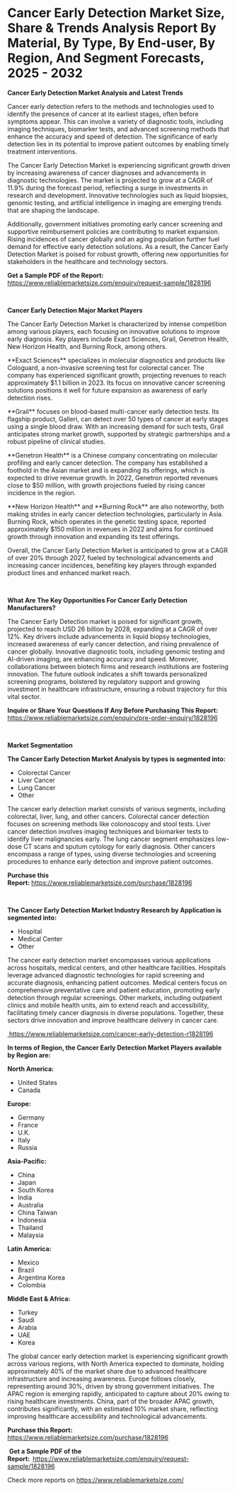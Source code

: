<p><h1>Cancer Early Detection Market Size, Share & Trends Analysis Report By Material, By Type, By End-user, By Region, And Segment Forecasts, 2025 - 2032</h1></p><p><strong>Cancer Early Detection Market Analysis and Latest Trends</strong></p>
<p><p>Cancer early detection refers to the methods and technologies used to identify the presence of cancer at its earliest stages, often before symptoms appear. This can involve a variety of diagnostic tools, including imaging techniques, biomarker tests, and advanced screening methods that enhance the accuracy and speed of detection. The significance of early detection lies in its potential to improve patient outcomes by enabling timely treatment interventions.</p><p>The Cancer Early Detection Market is experiencing significant growth driven by increasing awareness of cancer diagnoses and advancements in diagnostic technologies. The market is projected to grow at a CAGR of 11.9% during the forecast period, reflecting a surge in investments in research and development. Innovative technologies such as liquid biopsies, genomic testing, and artificial intelligence in imaging are emerging trends that are shaping the landscape. </p><p>Additionally, government initiatives promoting early cancer screening and supportive reimbursement policies are contributing to market expansion. Rising incidences of cancer globally and an aging population further fuel demand for effective early detection solutions. As a result, the Cancer Early Detection Market is poised for robust growth, offering new opportunities for stakeholders in the healthcare and technology sectors.</p></p>
<p><strong>Get a Sample PDF of the Report:&nbsp;</strong> <a href="https://www.reliablemarketsize.com/enquiry/request-sample/1828196?utm_campaign=2804&utm_medium=2&utm_source=Github&utm_content=ia&utm_term=03032025&utm_id=cancer-early-detection">https://www.reliablemarketsize.com/enquiry/request-sample/1828196</a></p>
<p>&nbsp;</p>
<p><strong>Cancer Early Detection Major Market Players</strong></p>
<p><p>The Cancer Early Detection Market is characterized by intense competition among various players, each focusing on innovative solutions to improve early diagnosis. Key players include Exact Sciences, Grail, Genetron Health, New Horizon Health, and Burning Rock, among others.</p><p>**Exact Sciences** specializes in molecular diagnostics and products like Cologuard, a non-invasive screening test for colorectal cancer. The company has experienced significant growth, projecting revenues to reach approximately $1.1 billion in 2023. Its focus on innovative cancer screening solutions positions it well for future expansion as awareness of early detection rises.</p><p>**Grail** focuses on blood-based multi-cancer early detection tests. Its flagship product, Galleri, can detect over 50 types of cancer at early stages using a single blood draw. With an increasing demand for such tests, Grail anticipates strong market growth, supported by strategic partnerships and a robust pipeline of clinical studies.</p><p>**Genetron Health** is a Chinese company concentrating on molecular profiling and early cancer detection. The company has established a foothold in the Asian market and is expanding its offerings, which is expected to drive revenue growth. In 2022, Genetron reported revenues close to $50 million, with growth projections fueled by rising cancer incidence in the region.</p><p>**New Horizon Health** and **Burning Rock** are also noteworthy, both making strides in early cancer detection technologies, particularly in Asia. Burning Rock, which operates in the genetic testing space, reported approximately $150 million in revenues in 2022 and aims for continued growth through innovation and expanding its test offerings.</p><p>Overall, the Cancer Early Detection Market is anticipated to grow at a CAGR of over 20% through 2027, fueled by technological advancements and increasing cancer incidences, benefiting key players through expanded product lines and enhanced market reach.</p></p>
<p>&nbsp;</p>
<p><strong>What Are The Key Opportunities For Cancer Early Detection Manufacturers?</strong></p>
<p><p>The Cancer Early Detection market is poised for significant growth, projected to reach USD 26 billion by 2028, expanding at a CAGR of over 12%. Key drivers include advancements in liquid biopsy technologies, increased awareness of early cancer detection, and rising prevalence of cancer globally. Innovative diagnostic tools, including genomic testing and AI-driven imaging, are enhancing accuracy and speed. Moreover, collaborations between biotech firms and research institutions are fostering innovation. The future outlook indicates a shift towards personalized screening programs, bolstered by regulatory support and growing investment in healthcare infrastructure, ensuring a robust trajectory for this vital sector.</p></p>
<p><strong>Inquire or Share Your Questions If Any Before Purchasing This Report:</strong> <a href="https://www.reliablemarketsize.com/enquiry/pre-order-enquiry/1828196?utm_campaign=2804&utm_medium=2&utm_source=Github&utm_content=ia&utm_term=03032025&utm_id=cancer-early-detection">https://www.reliablemarketsize.com/enquiry/pre-order-enquiry/1828196</a></p>
<p>&nbsp;</p>
<p><strong>Market Segmentation</strong></p>
<p><strong>The Cancer Early Detection Market Analysis by types is segmented into:</strong></p>
<p><ul><li>Colorectal Cancer</li><li>Liver Cancer</li><li>Lung Cancer</li><li>Other</li></ul></p>
<p><p>The cancer early detection market consists of various segments, including colorectal, liver, lung, and other cancers. Colorectal cancer detection focuses on screening methods like colonoscopy and stool tests. Liver cancer detection involves imaging techniques and biomarker tests to identify liver malignancies early. The lung cancer segment emphasizes low-dose CT scans and sputum cytology for early diagnosis. Other cancers encompass a range of types, using diverse technologies and screening procedures to enhance early detection and improve patient outcomes.</p></p>
<p><strong>Purchase this Report:&nbsp;</strong><a href="https://www.reliablemarketsize.com/purchase/1828196?utm_campaign=2804&utm_medium=2&utm_source=Github&utm_content=ia&utm_term=03032025&utm_id=cancer-early-detection">https://www.reliablemarketsize.com/purchase/1828196</a></p>
<p>&nbsp;</p>
<p><strong>The Cancer Early Detection Market Industry Research by Application is segmented into:</strong></p>
<p><ul><li>Hospital</li><li>Medical Center</li><li>Other</li></ul></p>
<p><p>The cancer early detection market encompasses various applications across hospitals, medical centers, and other healthcare facilities. Hospitals leverage advanced diagnostic technologies for rapid screening and accurate diagnosis, enhancing patient outcomes. Medical centers focus on comprehensive preventative care and patient education, promoting early detection through regular screenings. Other markets, including outpatient clinics and mobile health units, aim to extend reach and accessibility, facilitating timely cancer diagnosis in diverse populations. Together, these sectors drive innovation and improve healthcare delivery in cancer care.</p></p>
<p><a href="https://www.reliablemarketsize.com/cancer-early-detection-r1828196?utm_campaign=2804&utm_medium=2&utm_source=Github&utm_content=ia&utm_term=03032025&utm_id=cancer-early-detection">&nbsp;https://www.reliablemarketsize.com/cancer-early-detection-r1828196</a></p>
<p><strong>In terms of Region, the Cancer Early Detection Market Players available by Region are:</strong></p>
<p>
    <p> <strong> North America: </strong>
        <ul>
            <li>United States</li>
            <li>Canada</li>
        </ul>
        </p> 
    <p> <strong> Europe: </strong>
        <ul>
            <li>Germany</li>
            <li>France</li>
            <li>U.K.</li>
            <li>Italy</li>
            <li>Russia</li>
        </ul>
        </p> 
    <p> <strong> Asia-Pacific: </strong>
        <ul>
            <li>China</li>
            <li>Japan</li>
            <li>South Korea</li>
            <li>India</li>
            <li>Australia</li>
            <li>China Taiwan</li>
            <li>Indonesia</li>
            <li>Thailand</li>
            <li>Malaysia</li>
        </ul>
        </p> 
    <p> <strong> Latin America: </strong>
        <ul>
            <li>Mexico</li>
            <li>Brazil</li>
            <li>Argentina Korea</li>
            <li>Colombia</li>
        </ul>
        </p> 
    <p> <strong> Middle East & Africa: </strong>
        <ul>
            <li>Turkey</li>
            <li>Saudi</li>
            <li>Arabia</li>
            <li>UAE</li>
            <li>Korea</li>
        </ul>
    </p>
    </p>
<p><p>The global cancer early detection market is experiencing significant growth across various regions, with North America expected to dominate, holding approximately 40% of the market share due to advanced healthcare infrastructure and increasing awareness. Europe follows closely, representing around 30%, driven by strong government initiatives. The APAC region is emerging rapidly, anticipated to capture about 20% owing to rising healthcare investments. China, part of the broader APAC growth, contributes significantly, with an estimated 10% market share, reflecting improving healthcare accessibility and technological advancements.</p></p>
<p><strong>Purchase this Report: </strong><a href="https://www.reliablemarketsize.com/purchase/1828196?utm_campaign=2804&utm_medium=2&utm_source=Github&utm_content=ia&utm_term=03032025&utm_id=cancer-early-detection">https://www.reliablemarketsize.com/purchase/1828196</a></p>
<p>&nbsp;<strong>Get a Sample PDF of the Report:&nbsp;&nbsp;</strong><a href="https://www.reliablemarketsize.com/enquiry/request-sample/1828196?utm_campaign=2804&utm_medium=2&utm_source=Github&utm_content=ia&utm_term=03032025&utm_id=cancer-early-detection">https://www.reliablemarketsize.com/enquiry/request-sample/1828196</a></p>
<p><strong></strong></p>
<p>Check more reports on <a href="https://www.reliablemarketsize.com/?utm_campaign=2804&utm_medium=2&utm_source=Github&utm_content=ia&utm_term=03032025&utm_id=cancer-early-detection">https://www.reliablemarketsize.com/</a></p>